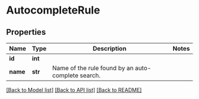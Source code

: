 # AutocompleteRule

## Properties
Name | Type | Description | Notes
------------ | ------------- | ------------- | -------------
**id** | **int** |  | 
**name** | **str** | Name of the rule found by an auto-complete search. | 

[[Back to Model list]](../README.md#documentation-for-models) [[Back to API list]](../README.md#documentation-for-api-endpoints) [[Back to README]](../README.md)


